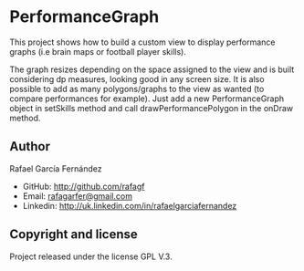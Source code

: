# PerformanceGraph

This project shows how to build a custom view to display performance graphs (i.e brain maps or football player skills).

The graph resizes depending on the space assigned to the view and is built considering dp measures, looking good in any screen size.
It is also possible to add as many polygons/graphs to the view as wanted (to compare performances for example). Just add a new PerformanceGraph object in setSkills method and call drawPerformancePolygon in the onDraw method.

## Author

Rafael García Fernández

* GitHub: http://github.com/rafagf
* Email: rafagarfer@gmail.com
* Linkedin: http://uk.linkedin.com/in/rafaelgarciafernandez

## Copyright and license

Project released under the license GPL V.3.
